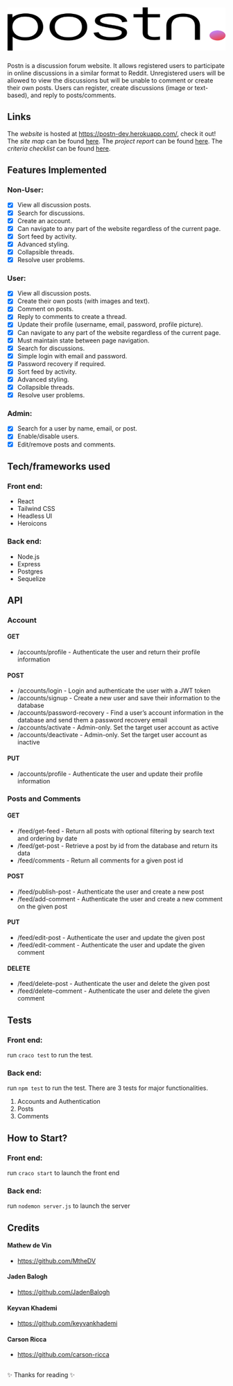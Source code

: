 # <img src="https://raw.githubusercontent.com/JadenBalogh/cosc360-project/master/client/src/assets/images/logo.svg" style="text-align:center; width:100%" width="100" height="100">

Postn is a discussion forum website. It allows registered users to participate in online discussions
in a similar format to Reddit. Unregistered users will be allowed to view the discussions but will be unable to comment
or create their own posts. Users can register, create discussions (image or text-based), and reply to posts/comments.

## Links
The _website_ is hosted at https://postn-dev.herokuapp.com/, check it out!<br>
The _site map_ can be found [here](https://github.com/JadenBalogh/cosc360-project/blob/master/site-map.pdf).
The _project report_ can be found [here](https://github.com/JadenBalogh/cosc360-project/blob/master/project-report.pdf).
The _criteria checklist_ can be found [here](https://github.com/JadenBalogh/cosc360-project/blob/master/criteria-checklist.pdf).

## Features Implemented
### Non-User:
- [x] View all discussion posts.
- [x] Search for discussions.
- [x] Create an account.
- [x] Can navigate to any part of the website regardless of the current page.
- [x] Sort feed by activity.
- [x] Advanced styling.
- [x] Collapsible threads.
- [x] Resolve user problems.
### User:
- [x] View all discussion posts.
- [x] Create their own posts (with images and text).
- [x] Comment on posts.
- [x] Reply to comments to create a thread.
- [x] Update their profile (username, email, password, profile picture).
- [x] Can navigate to any part of the website regardless of the current page.
- [x] Must maintain state between page navigation.
- [x] Search for discussions.
- [x] Simple login with email and password.
- [x] Password recovery if required.
- [x] Sort feed by activity.
- [x] Advanced styling.
- [x] Collapsible threads.
- [x] Resolve user problems.
### Admin:
- [x] Search for a user by name, email, or post.
- [x] Enable/disable users.
- [x] Edit/remove posts and comments.

## Tech/frameworks used
### Front end:
 - React
 - Tailwind CSS
 - Headless UI
 - Heroicons

### Back end:
 - Node.js
 - Express
 - Postgres
 - Sequelize

## API
### Account
#### GET
 - /accounts/profile - Authenticate the user and return their profile information
#### POST
 - /accounts/login - Login and authenticate the user with a JWT token
 - /accounts/signup - Create a new user and save their information to the database
 - /accounts/password-recovery - Find a user’s account information in the database and send them a password recovery email
 - /accounts/activate - Admin-only. Set the target user account as active
 - /accounts/deactivate - Admin-only. Set the target user account as inactive
#### PUT
 - /accounts/profile - Authenticate the user and update their profile information
### Posts and Comments
#### GET
 - /feed/get-feed - Return all posts with optional filtering by search text and ordering by date
 - /feed/get-post - Retrieve a post by id from the database and return its data
 - /feed/comments - Return all comments for a given post id
#### POST
 - /feed/publish-post - Authenticate the user and create a new post
 - /feed/add-comment - Authenticate the user and create a new comment on the given post
#### PUT
 - /feed/edit-post - Authenticate the user and update the given post
 - /feed/edit-comment - Authenticate the user and update the given comment
#### DELETE
 - /feed/delete-post - Authenticate the user and delete the given post
 - /feed/delete-comment - Authenticate the user and delete the given comment


## Tests
### Front end:
run `craco test` to run the test.
### Back end:
run `npm test` to run the test. There are 3 tests for major functionalities.
1. Accounts and Authentication
2. Posts
3. Comments

## How to Start?
### Front end:
run `craco start` to launch the front end
### Back end:
run `nodemon server.js` to launch the server

## Credits
#### Mathew de Vin
 - https://github.com/MtheDV
#### Jaden Balogh
 - https://github.com/JadenBalogh
#### Keyvan Khademi
 - https://github.com/keyvankhademi
#### Carson Ricca
 - https://github.com/carson-ricca

##
✨ Thanks for reading ✨
